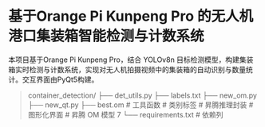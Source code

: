 # 基于Orange Pi Kunpeng Pro 的无人机港口集装箱智能检测与计数系统

本项⽬基于Orange Pi Kunpeng Pro，结合 YOLOv8n ⽬标检测模型，构建集装箱实时检测与计数系统，实现对无人机拍摄视频中的集装箱的⾃动识别与数量统计。交互界面由PyQt5构建。

> container_detection/ ├── det_utils.py ├── labels.txt ├── new_om.py ├── new_qt.py ├── best.om # ⼯具函数 # 类别标签 # 昇腾推理封装 # 图形化界⾯ # 昇腾 OM 模型 7 └── requirements.txt # 依赖列

<!--stackedit_data:
eyJoaXN0b3J5IjpbLTE2NzYzMTY5MzQsLTg1MDE0MTA3Ml19
-->